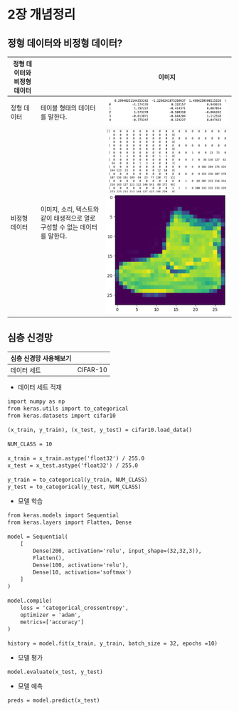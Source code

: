 # 2장 개념정리


## 정형 데이터와 비정형 데이터?

| 정형 데이터와 비정형 데이터 |                                              | 이미지   |
|-----------------|----------------------------------------------|-------|
| 정형 데이터          | 테이블 형태의 데이터를 말한다.                            |![img.png](img.png)|
| 비정형 데이터         | 이미지, 소리, 텍스트와 같이 태생적으로 열로 구성할 수 없는 데이터를 말한다. |![img_1.png](img_1.png)![img_2.png](img_2.png)|

## 심층 신경망

| 심층 신경망 사용해보기 |          |
|--------------|----------|
| 데이터 세트       | CIFAR-10 |

- 데이터 세트 적재
```
import numpy as np
from keras.utils import to_categorical
from keras.datasets import cifar10

(x_train, y_train), (x_test, y_test) = cifar10.load_data()

NUM_CLASS = 10

x_train = x_train.astype('float32') / 255.0
x_test = x_test.astype('float32') / 255.0

y_train = to_categorical(y_train, NUM_CLASS)
y_test = to_categorical(y_test, NUM_CLASS)
```
- 모델 학습
```
from keras.models import Sequential
from keras.layers import Flatten, Dense

model = Sequential(
    [
        Dense(200, activation='relu', input_shape=(32,32,3)),
        Flatten(),
        Dense(100, activation='relu'),
        Dense(10, activation='softmax')
    ]
)

model.compile(
    loss = 'categorical_crossentropy',
    optimizer = 'adam',
    metrics=['accuracy']
)

history = model.fit(x_train, y_train, batch_size = 32, epochs =10)
```

- 모델 평가
```
model.evaluate(x_test, y_test)
```

- 모델 예측

```commandline
preds = model.predict(x_test)

```


